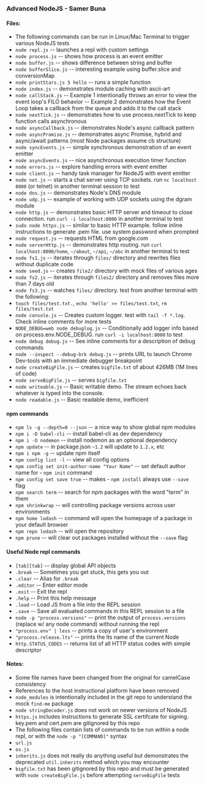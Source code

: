 ### Advanced NodeJS - Samer Buna

#### Files:
 - The following commands can be run in Linux/Mac Terminal to trigger various NodeJS tests
 - `node repl.js` -- launches a repl with custom settings
 - `node process.js` -- shows how process is an event emitter
 - `node buffer.js` -- shows difference between string and buffer
 - `node bufferSlice.js` -- interesting example using buffer.slice and conversionMap
 - `node printStars.js 5 hello` -- runs a simple function
 - `node index.js` -- demonstrates module caching with ascii-art
 - `node callStack.js` 
  -- Example 1 intentionally throws an error to view the event loop's FILO behavior
  -- Example 2 demonstrates how the Event Loop takes a callback from the queue and adds it to the call stack
 - `node nextTick.js` -- demonstrates how to use process.nextTick to keep function calls asynchronous
 - `node asyncCallback.js` -- demonstrates Node's async callback pattern
 - `node asyncPromise.js` -- demonstrates async Promise, hybrid and async/await patterns (most Node packages assume cb structure)
 - `node syncEvents.js` -- simple synchronous demonstration of an event emitter
 - `node asyncEvents.js` -- nice asynchronous execution timer function
 - `node errors.js` -- explore handling errors with event emitter
 - `node client.js` -- handy task manager for NodeJS with event emitter
 - `node net.js` -- starts a chat server using TCP sockets. run `nc localhost 8000` (or telnet) in another terminal session to test
 - `node dns.js` -- demonstrates Node's DNS module
 - `node udp.js` -- example of working with UDP sockets using the dgram module
 - `node http.js` -- demonstrates basic HTTP server and timeout to close connection. run `curl -i localhost:8000` in another terminal to test
 - `sudo node https.js` -- similar to basic HTTP example. follow inline instructions to generate .pem file. use system password when prompted
 - `node request.js` -- requests HTML from google.com
 - `node serverHttp.js` -- demonstrates http routing. run `curl localhost:8000/home`, `~/about`, `~/api`, `~/abc` in another terminal to test
 - `node fs1.js` -- iterates through `files/` directory and rewrites files without duplicate code
 - `node seed.js` -- creates `file2/` directory with mock files of various ages
 - `node fs2.js` -- iterates through `files2/` directory and removes files more than 7 days old
 - `node fs3.js` -- watches `files/` directory. test from another terminal with the following:
  - `touch files/test.txt.`, `echo 'hello' >> files/test.txt`, `rm files/test.txt`
 - `node console.js` -- Creates custom logger. test with `tail -f *.log`. Check inline comments for more tests
 - `NODE_DEBUG=web node debuglog.js` -- Conditionally add logger info based on process.env.NODE_DEBUG. run `curl -i localhost:8000` to test
 - `node debug debug.js` -- See inline comments for a description of debug commands
 - `node --inspect --debug-brk debug.js` -- prints URL to launch Chrome Dev-tools with an immediate debugger breakpoint
 - `node createBigFile.js` -- creates `bigfile.txt` of about 426MB (1M lines of code)
 - `node serveBigFile.js` -- serves `bigfile.txt`
 - `node writeable.js` -- Basic writable demo. The stream echoes back whatever is typed into the console.
 - `node readable.js` -- Basic readable demo, inefficient

#### npm commands
 - `npm ls -g --depth=0 --json` -- a nice way to show global npm modules
 - `npm i -D babel-cli` -- install babel-cli as dev dependency
 - `npm i -O nodemon` -- install nodemon as an optional dependency
 - `npm update` -- in package.json `~1.2` will update to `1.2.x`, etc
 - `npm i npm -g` -- update npm itself
 - `npm config list -l` -- view all config options
 - `npm config set init-author-name "Your Name"` -- set default author name for  - `npm init` command
 - `npm config set save true` -- makes  - `npm install` always use `--save` flag
 - `npm search term` -- search for npm packages with the word "term" in them
 - `npm shrinkwrap` -- will controlling package versions across user environments
 - `npm home lodash` -- command will open the homepage of a package in your default browser
 - `npm repo lodash` -- will open the repository
 - `npm prune` -- will clear out packages installed without the `--save` flag

#### Useful Node repl commands
 - `[tab][tab]` -- display global API objects
 - `.break` -- Sometimes you get stuck, this gets you out
 - `.clear` -- Alias for `.break`
 - `.editor` -- Enter editor mode
 - `.exit` -- Exit the repl
 - `.help` -- Print this help message
 - `.load` -- Load JS from a file into the REPL session
 - `.save` -- Save all evaluated commands in this REPL session to a file
 - `node -p "process.versions"` -- print the output of `process.versions` (replace w/ any node command) without running the repl
 - `"process.env" | less` -- prints a copy of user's environment
 - `"process.release.lts"` -- prints the lts name of the current Node
 - `http.STATUS_CODES` -- returns list of all HTTP status codes with simple descriptor

#### Notes:
 - Some file names have been changed from the original for camelCase consistency
 - References to the host instructional platform have been removed
 - `node_modules` is intentionally included in the git repo to understand the mock `find-me` package
 - `node stringDecoder.js` does not work on newer versions of NodeJS
 - `https.js` includes instructions to generate SSL certifcate for signing. key.pem and cert.pem are gitignored by this repo
 - The following files contain lists of commands to be run within a node repl, or with the `node -p "[COMMAND]"` syntax
  - `url.js`
  - `os.js`
 - `inherits.js` does not really do anything useful but demonstrates the deprecated `util.inherits` method which you may encounter
 - `bigfile.txt` has been gitignored by this repo and must be generated with `node createBigFile.js` before attempting `serveBigFile` tests
